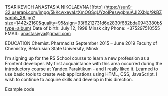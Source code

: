 TSARIKEVICH ANASTASIA NIKOLAEVNA
![foto] (https://sun9-32.userapi.com/impg/5kKcwxevaLtXmOGSqUYzoIPeswgbnuAJI2Xblg/9kBZwmb5_X8.jpg?size=1442x2160&quality=95&sign=93f6212731d6e2830f682bda0943380b&type=album)
Date of birth: July 12, 1998
Minsk city
Phone: +375297510555
EMAIL: anastasiyya@gmail.com

EDUCATION
Chemist. Pharmacist September 2015 – June 2019
Faculty of Chemistry, Belarusian State University, Minsk

I’m signing up for the RS School course to learn a new profession as a Frontent developer. My first acquaintance with this area occurred during the introductory course at Yandex.Paraktikum - and I really liked it. Learned to use basic tools to create web applications using HTML, CSS, JavaScript. I wish to continue to acquire skills and develop in this direction.

Example code
